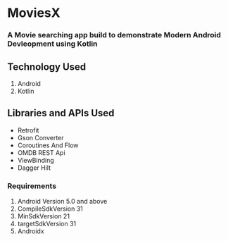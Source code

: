 # MoviesX
### A Movie searching app build to demonstrate Modern Android Devleopment using Kotlin 

## Technology Used
 1. Android
 2. Kotlin

 ## Libraries and APIs Used
 - Retrofit
 - Gson Converter
 - Coroutines And Flow
 - OMDB REST Api
 - ViewBinding
 - Dagger Hilt
 
### Requirements
1. Android Version 5.0 and above
2. CompileSdkVersion 31
3. MinSdkVersion 21
4. targetSdkVersion 31
5. Androidx